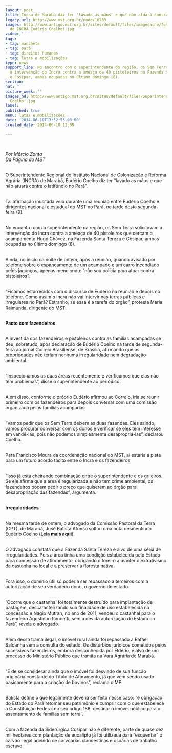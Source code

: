 ```yaml
---
layout: post
title: Incra de Marabá diz ter 'lavado as mãos' e que não atuará contra o latifúndio
legacy_url: http://www.mst.org.br/node/16203
images: http://www.antigo.mst.org.br/sites/default/files/imagecache/foto_destaque/Superintendente
  do INCRA Eudério Coelho!.jpg
video: ''
tags:
- tag: manchete
- tag: pará
- tag: direitos humanos
- tag: lutas e mobilizações
type: news
support_line: No encontro com o superintendente da região, os Sem Terra solicitavam
  a intervenção do Incra contra a ameaça de 40 pistoleiros na Fazenda Santa Tereza
  e Cosipar, ambas ocupadas no último domingo (8).
section: 
hat: ''
picture_week: ''
images_hd: http://www.antigo.mst.org.br/sites/default/files/Superintendente do INCRA Eudério
  Coelho!.jpg
label: 
published: true
menu: lutas e mobilizações
date: '2014-06-10T13:52:55-03:00'
created_date: 2014-06-10 12:00

---
```

<p><em><br></em></p><p><em>Por Márcio Zonta<br>Da Página do MST</em></p><p><br>O Superintendente Regional do Instituto Nacional de Colonização e Reforma Agrária (INCRA) de Marabá, Eudério Coelho diz ter “lavado as mãos e que não atuará contra o latifúndio no Pará”.</p><p><br>Tal afirmação inusitada veio durante uma reunião entre Eudério Coelho e dirigentes nacional e estadual do MST no Pará, na tarde desta segunda-feira (9).&nbsp;</p><p><br>No encontro com o superintendente da região, os Sem Terra solicitavam a intervenção do Incra contra a ameaça de 40 pistoleiros que cercam o acampamento Hugo Chávez, na Fazenda Santa Tereza e Cosipar, ambas ocupadas no último domingo (8).</p><p><br>Ainda, no início da noite de ontem, após a reunião, quando avisado por telefone sobre o espancamento de um acampado e um carro incendiado pelos jagunços, apenas mencionou: “não sou polícia para atuar contra pistoleiros”.</p><p><br>“Ficamos estarrecidos com o discurso de Eudério na reunião e depois no telefone. Como assim o Incra não vai intervir nas terras públicas e irregulares no Pará? Estranho, se essa é a tarefa do órgão”, protesta Maria Raimunda, dirigente do MST.</p><p><br><strong>Pacto com fazendeiros</strong></p><p><br>A investida dos fazendeiros e pistoleiros contra as famílias acampadas se deu, sobretudo, após declaração de Eudério Coelho na tarde de segunda-feira ao jornal Correio Brasiliense, de Brasília, afirmando que as propriedades não teriam nenhuma irregularidade nem degradação ambiental.</p><p><br>“Inspecionamos as duas áreas recentemente e verificamos que elas não têm problemas”, disse o superintendente ao periódico.</p><p><br>Além disso, conforme o próprio Eudério afirmou ao Correio, iria se reunir primeiro com os fazendeiros para depois conversar com uma comissão organizada pelas famílias acampadas.&nbsp;</p><p><br>“Vamos pedir que os Sem Terra deixem as duas fazendas. Eles saindo, vamos procurar conversar com os donos e verificar se eles têm interesse em vendê-las, pois não podemos simplesmente desapropriá-las”, declarou Coelho.</p><p><br>Para Francisco Moura da coordenação nacional do MST, aí estaria a pista para um futuro acordo tácito entre o Incra e os fazendeiros.&nbsp;</p><p><br>“Isso já está cheirando combinação entre o superintendente e os grileiros. Se ele afirma que a área é regularizada e não tem crime ambiental, os fazendeiros podem pedir o preço que quiserem ao órgão para desapropriação das fazendas”, argumenta.</p><p><br><strong>Irregularidades</strong></p><p><br>Na mesma tarde de ontem, o advogado da Comissão Pastoral da Terra (CPT), de Marabá, José Batista Afonso soltou uma nota desmentindo Eudério Coelho (<a href="http://www.mst.org.br/node/16200"><strong>Leia mais aqui</strong></a>).</p><p><br>O advogado constata que a Fazenda Santa Tereza é alvo de uma séria de irregularidades. Pois a área tinha uma condição estabelecida pelo Estado para concessão de afloramento, obrigando o foreiro a manter o extrativismo da castanha no local e a preservar a floresta nativa.&nbsp;</p><p><br>Fora isso, o domínio útil só poderia ser repassado a terceiros com a autorização de seu verdadeiro dono, o governo do estado.&nbsp;</p><p><br>”Ocorre que o castanhal foi totalmente destruído para implantação de pastagem, descaracterizando sua finalidade de uso estabelecida na concessão e Nagib Mutran, no ano de 2011, vendeu o castanhal para o fazendeiro Agostinho Roncetti, sem a devida autorização do Estado do Pará”, revela o advogado.</p><p><br>Além dessa trama ilegal, o imóvel rural ainda foi repassado a Rafael Saldanha sem a consulta do estado. Os distúrbios jurídicos cometidos pelos sucessivos fazendeiros, embora desconhecida por Eldério, é alvo de um processo do Ministério Público que tramita na Vara Agrária de Marabá.&nbsp;</p><p><br>“É de se considerar ainda que o imóvel foi desviado de sua função originária constante do Título de Aforamento, já que vem sendo usado basicamente para a criação de bovinos”, reclama o MP.</p><p><br>Batista define o que legalmente deveria ser feito nesse caso: “é obrigação do Estado do Pará retomar seu patrimônio e cumprir com o que estabelece a Constituição Federal no seu artigo 188: destinar o imóvel público para o assentamento de famílias sem terra”.</p><p><br>Com a fazenda da Siderúrgica Cosipar não é diferente, parte de quase dez mil hectares com plantação de eucalipto já foi utilizada para “esquentar” o carvão ilegal advindo de carvoarias clandestinas e usuárias de trabalho escravo.&nbsp;</p><p>&nbsp;</p>
